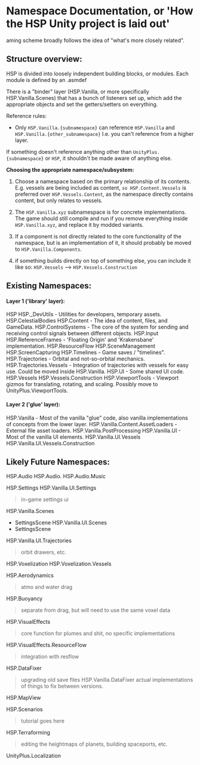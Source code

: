 # Namespace Documentation, or 'How the HSP Unity project is laid out'

aming scheme broadly follows the idea of "what's more closely related".

## Structure overview:

HSP is divided into loosely independent building blocks, or modules.
Each module is defined by an .asmdef


There is a "binder" layer (HSP.Vanilla, or more specifically HSP.Vanilla.Scenes) that has a bunch of listeners set up, which add the appropriate objects and set the getters/setters on everything.

Reference rules:

- Only `HSP.Vanilla.{subnamespace}` can reference `HSP.Vanilla` and `HSP.Vanilla.{other_subnamespace}`
    I.e. you can't reference from a higher layer.

If something doesn't reference anything other than `UnityPlus.{subnamespace}` or `HSP`, it shouldn't be made aware of anything else.


**Choosing the appropriate namespace/subsystem:**

1. Choose a namespace based on the primary relationship of its contents.
    E.g. vessels are being included as content, `so HSP.Content.Vessels` is preferred over `HSP.Vessels.Content`, 
    as the namespace directly contains content, but only relates to vessels.

2. The `HSP.Vanilla.xyz` subnamespace is for concrete implementations. 
    The game should still compile and run if you remove everything inside `HSP.Vanilla.xyz`, and replace it by modded variants.

3. If a component is not directly related to the core functionality of the namespace, but is an implementation of it, it should probably be moved to `HSP.Vanilla.Components`.

4. if something builds directly on top of something else, you can include it like so:
    `HSP.Vessels` --> `HSP.Vessels.Construction`






## Existing Namespaces:

#### Layer 1 ('library' layer):

HSP
HSP._DevUtils                           - Utilities for developers, temporary assets.
HSP.CelestialBodies
HSP.Content                             - The idea of content, files, and GameData.
HSP.ControlSystems                      - The core of the system for sending and receiving control signals between different objects.
HSP.Input
HSP.ReferenceFrames                     - 'Floating Origin' and 'Krakensbane' implementation.
HSP.ResourceFlow
HSP.SceneManagement
HSP.ScreenCapturing
HSP.Timelines                           - Game saves / "timelines".
HSP.Trajectories                        - Orbital and not-so-orbital mechanics.
HSP.Trajectories.Vessels                - Integration of trajectories with vessels for easy use. Could be moved inside HSP.Vanilla.
HSP.UI                                  - Some shared UI code.
HSP.Vessels
HSP.Vessels.Construction
HSP.ViewportTools                       - Viewport gizmos for translating, rotating, and scaling. Possibly move to UnityPlus.ViewportTools.

#### Layer 2 ('glue' layer):

HSP.Vanilla                             - Most of the vanilla "glue" code, also vanilla implementations of concepts from the lower layer.
HSP.Vanilla.Content.AssetLoaders        - External file asset loaders.
HSP.Vanilla.PostProcessing
HSP.Vanilla.UI                          - Most of the vanilla UI elements.
HSP.Vanilla.UI.Vessels
HSP.Vanilla.UI.Vessels.Construction



## Likely Future Namespaces:

HSP.Audio
HSP.Audio.<category>
HSP.Audio.Music

HSP.Settings
HSP.Vanilla.UI.Settings
> in-game settings ui

HSP.Vanilla.Scenes
- SettingsScene
HSP.Vanilla.UI.Scenes
- SettingsScene

HSP.Vanilla.UI.Trajectories
> orbit drawers, etc.

HSP.Voxelization
HSP.Voxelization.Vessels

HSP.Aerodynamics
> atmo and water drag

HSP.Buoyancy
> separate from drag, but will need to use the same voxel data

HSP.VisualEffects
> core function for plumes and shit, no specific implementations

HSP.VisualEffects.ResourceFlow
> integration with resflow


HSP.DataFixer
> upgrading old save files
HSP.Vanilla.DataFixer
> actual implementations of things to fix between versions.

HSP.MapView

HSP.Scenarios
> tutorial goes here

HSP.Terraforming
> editing the heightmaps of planets, building spaceports, etc.


UnityPlus.Localization




